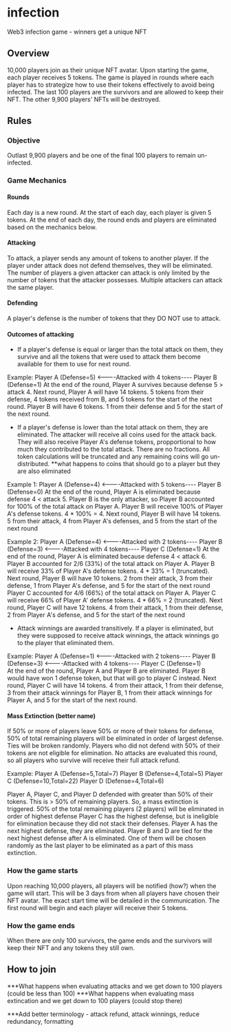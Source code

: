 # infection
Web3 infection game - winners get a unique NFT

## Overview
10,000 players join as their unique NFT avatar. Upon starting the game, each player receives 5 tokens. The game is played in rounds where each player has to strategize how to use their tokens effectively to avoid being infected. The last 100 players are the survivors and are allowed to keep their NFT. The other 9,900 players' NFTs will be destroyed.

## Rules
### Objective
Outlast 9,900 players and be one of the final 100 players to remain un-infected.
### Game Mechanics
#### Rounds
Each day is a new round. At the start of each day, each player is given 5 tokens. At the end of each day, the round ends and players are eliminated based on the mechanics below.
#### Attacking
To attack, a player sends any amount of tokens to another player. If the player under attack does not defend themselves, they will be eliminated. The number of players a given attacker can attack is only limited by the number of tokens that the attacker possesses. Multiple attackers can attack the same player.
#### Defending
A player's defense is the number of tokens that they DO NOT use to attack.
#### Outcomes of attacking
- If a player's defense is equal or larger than the total attack on them, they survive and all the tokens that were used to attack them become available for them to use for next round.

Example:
Player A (Defense=5)     <----Attacked with 4 tokens---- Player B (Defense=1)
At the end of the round, Player A survives because defense 5 > attack 4. 
Next round, Player A will have 14 tokens. 5 tokens from their defense, 4 tokens received from B, and 5 tokens for the start of the next round. 
Player B will have 6 tokens. 1 from their defense and 5 for the start of the next round.

- If a player's defense is lower than the total attack on them, they are eliminated. The attacker will receive all coins used for the attack back. They will also receive Player A's defense tokens, propportional to how much they contributed to the total attack. There are no fractions. All token calculations will be truncated and any remaining coins will go un-distributed. **what happens to coins that should go to a player but they are also eliminated

Example 1:
Player A (Defense=4)     <----Attacked with 5 tokens---- Player B (Defense=0)
At the end of the round, Player A is eliminated because defense 4 < attack 5. 
Player B is the only attacker, so Player B accounted for 100% of the total attack on Player A. Player B will receive 100% of Player A's defense tokens. 4 * 100% = 4. Next round, Player B will have 14 tokens. 5 from their attack, 4 from Player A's defenses, and 5 from the start of the next round

Example 2:
Player A (Defense=4)     <----Attacked with 2 tokens---- Player B (Defense=3)
                         <----Attacked with 4 tokens---- Player C (Defense=1)
At the end of the round, Player A is eliminated because defense 4 < attack 6.
Player B accounted for 2/6 (33%) of the total attack on Player A. Player B will receive 33% of Player A's defense tokens. 4 * 33% = 1 (truncated). Next round, Player B will have 10 tokens. 2 from their attack, 3 from their defense, 1 from Player A's defense, and 5 for the start of the next round
Player C accounted for 4/6 (66%) of the total attack on Player A. Player C will receive 66% of Player A' defense tokens. 4 * 66% = 2 (truncated). Next round, Player C will have 12 tokens. 4 from their attack, 1 from their defense, 2 from Player A's defense, and 5 for the start of the next round  

- Attack winnings are awarded transitively. If a player is eliminated, but they were supposed to receive attack winnings, the attack winnings go to the player that eliminated them.

Example:
Player A (Defense=1)     <----Attacked with 2 tokens---- Player B (Defense=3)     <----Attacked with 4 tokens---- Player C (Defense=1)   
At the end of the round, Player A and Player B are eliminated. Player B would have won 1 defense token, but that will go to player C instead.
Next round, Player C will have 14 tokens. 4 from their attack, 1 from their defense, 3 from their attack winnings for Player B, 1 from their attack winnings for Player A, and 5 for the start of the next round.

#### Mass Extinction (better name)
If 50% or more of players leave 50% or more of their tokens for defense, 50% of total remaining players will be eliminated in order of largest defense. Ties will be broken randomly. Players who did not defend with 50% of their tokens are not eligible for elimination. No attacks are evaluated this round, so all players who survive will receive their full attack refund.

Example:
Player A (Defense=5,Total=7)
Player B (Defense=4,Total=5)
Player C (Defense=10,Total=22)
Player D (Defense=4,Total=6)

Player A, Player C, and Player D defended with greater than 50% of their tokens. This is > 50% of remaining players. So, a mass extinction is triggered.
50% of the total remaining players (2 players) will be eliminated in order of highest defense
Player C has the highest defense, but is ineligible for elimination because they did not stack their defenses.
Player A has the next highest defense, they are eliminated.
Player B and D are tied for the next highest defense after A is eliminated. One of them will be chosen randomly as the last player to be eliminated as a part of this mass extinction.

### How the game starts
Upon reaching 10,000 players, all players will be notified (how?) when the game will start. This will be 3 days from when all players have chosen their NFT avatar. The exact start time will be detailed in the communication. The first round will begin and each player will receive their 5 tokens.

### How the game ends
When there are only 100 survivors, the game ends and the survivors will keep their NFT and any tokens they still own.

## How to join

***What happens when evaluating attacks and we get down to 100 players (could be less than 100)
***What happens when evaluating mass extincation and we get down to 100 players (could stop there)

***Add better terminology - attack refund, attack winnings, reduce redundancy, formatting
